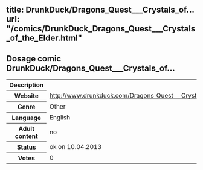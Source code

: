 title: DrunkDuck/Dragons_Quest___Crystals_of...
url: "/comics/DrunkDuck_Dragons_Quest___Crystals_of_the_Elder.html"
---
Dosage comic DrunkDuck/Dragons_Quest___Crystals_of...
-----------------------------------------

<table class="comicinfo">
<tr>
<th>Description</th><td></td>
</tr>
<tr>
<th>Website</th><td><a href="http://www.drunkduck.com/Dragons_Quest___Crystals_of_the_Elder/">http://www.drunkduck.com/Dragons_Quest___Crystals_of_the_Elder/</a></td>
</tr>
<tr>
<th>Genre</th><td>Other</td>
</tr>
<tr>
<th>Language</th><td>English</td>
</tr>
<tr>
<th>Adult content</th><td>no</td>
</tr>
<tr>
<th>Status</th><td>ok on 10.04.2013</td>
</tr>
<tr>
<th>Votes</th><td>0</div></td>
</tr>
</table>
